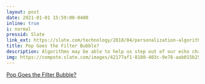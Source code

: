 ```yaml
---
layout: post
date: 2021-01-01 15:59:00-0400
inline: true
i: normal
pressid: Slate
link_ext: https://slate.com/technology/2018/04/personalization-algorithms-could-actually-help-pop-filter-bubbles.html
title: Pop Goes the Filter Bubble?
description: Algorithms may be able to help us step out of our echo chambers.
img: https://compote.slate.com/images/42177af1-8180-403c-9e78-aab015b25b26.jpeg?width=1440&rect=1560x1040&offset=0x0
---
```


<a href="https://slate.com/technology/2018/04/personalization-algorithms-could-actually-help-pop-filter-bubbles.html">
Pop Goes the Filter Bubble?</a>